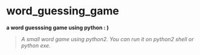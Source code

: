 # word_guessing_game
**a word guesssing game using python : )**
>_A small word game using python2.
>You can run it on python2 shell or python exe._
